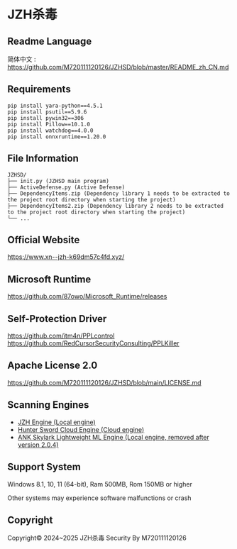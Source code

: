 # JZH杀毒

## Readme Language

简体中文 : https://github.com/M720111120126/JZHSD/blob/master/README_zh_CN.md

## Requirements

```
pip install yara-python==4.5.1
pip install psutil==5.9.6
pip install pywin32==306
pip install Pillow==10.1.0
pip install watchdog==4.0.0
pip install onnxruntime==1.20.0
```

## File Information

```
JZHSD/
├── init.py (JZHSD main program)
├── ActiveDefense.py (Active Defense)
├── DependencyItems.zip (Dependency library 1 needs to be extracted to the project root directory when starting the project)
├── DependencyItems2.zip (Dependency library 2 needs to be extracted to the project root directory when starting the project)
└── ...
```

## Official Website

https://www.xn--jzh-k69dm57c4fd.xyz/

## Microsoft Runtime

https://github.com/87owo/Microsoft_Runtime/releases

## Self-Protection Driver

https://github.com/itm4n/PPLcontrol
https://github.com/RedCursorSecurityConsulting/PPLKiller

## Apache License 2.0

https://github.com/M720111120126/JZHSD/blob/main/LICENSE.md

## Scanning Engines
* [JZH Engine (Local engine)](https://github.com/M720111120126/JZHSD/)
* [Hunter Sword Cloud Engine (Cloud engine)](https://www.virusmark.com)
* [ANK Skylark Lightweight ML Engine (Local engine, removed after version 2.0.4)](https://www.ankml.top)

## Support System

Windows 8.1, 10, 11 (64-bit), Ram 500MB, Rom 150MB or higher

Other systems may experience software malfunctions or crash

## Copyright

Copyright© 2024~2025 JZH杀毒 Security By M720111120126
